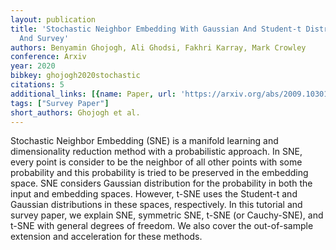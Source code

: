 ```yaml
---
layout: publication
title: 'Stochastic Neighbor Embedding With Gaussian And Student-t Distributions: Tutorial
  And Survey'
authors: Benyamin Ghojogh, Ali Ghodsi, Fakhri Karray, Mark Crowley
conference: Arxiv
year: 2020
bibkey: ghojogh2020stochastic
citations: 5
additional_links: [{name: Paper, url: 'https://arxiv.org/abs/2009.10301'}]
tags: ["Survey Paper"]
short_authors: Ghojogh et al.
---
```

Stochastic Neighbor Embedding (SNE) is a manifold learning and dimensionality
reduction method with a probabilistic approach. In SNE, every point is consider
to be the neighbor of all other points with some probability and this
probability is tried to be preserved in the embedding space. SNE considers
Gaussian distribution for the probability in both the input and embedding
spaces. However, t-SNE uses the Student-t and Gaussian distributions in these
spaces, respectively. In this tutorial and survey paper, we explain SNE,
symmetric SNE, t-SNE (or Cauchy-SNE), and t-SNE with general degrees of
freedom. We also cover the out-of-sample extension and acceleration for these
methods.